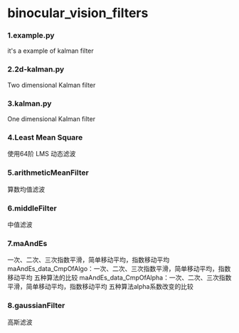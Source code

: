 # binocular_vision_filters
### 1.example.py
it's a example of kalman filter 
### 2.2d-kalman.py
Two dimensional Kalman filter
### 3.kalman.py
One dimensional Kalman filter

### 4.Least Mean Square
使用64阶 LMS 动态滤波

### 5.arithmeticMeanFilter
算数均值滤波
### 6.middleFilter
中值滤波

### 7.maAndEs
一次、二次、三次指数平滑，简单移动平均，指数移动平均
maAndEs_data_CmpOfAlgo：一次、二次、三次指数平滑，简单移动平均，指数移动平均 五种算法的比较
maAndEs_data_CmpOfAlpha：一次、二次、三次指数平滑，简单移动平均，指数移动平均 五种算法alpha系数改变的比较

### 8.gaussianFilter
高斯滤波

